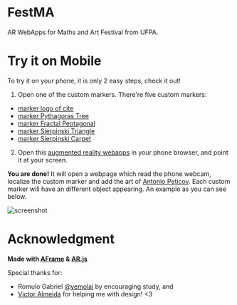 # FestMA
AR WebApps for Maths and Art Festival from UFPA.

# Try it on Mobile

To try it on your phone, it is only 2 easy steps, check it out!
1. Open one of the custom markers. There're five custom markers:
- [marker logo of cite](https://github.com/thauska/FestMA/blob/master/marker/marker-cite.png)
- [marker Pythagoras Tree](https://github.com/thauska/FestMA/blob/master/marker/marker-frac1.png)
- [marker Fractal Pentagonal](https://github.com/thauska/FestMA/blob/master/marker/marker-frac2.png)
- [marker Sierpinski Triangle](https://github.com/thauska/FestMA/blob/master/marker/marker-frac3.png)
- [marker Sierpinski Carpet](https://github.com/thauska/FestMA/blob/master/marker/marker-frac4.png)
2. Open this [augmented reality webapps](https://thauska.github.io/FestMA/) in your phone browser, and point it at your screen.

**You are done!** It will open a webpage which read the phone webcam, localize the custom marker and add the art of [Antonio Peticov](https://pt.wikipedia.org/wiki/Antonio_Peticov). Each custom marker will have an different object appearing.
An example as you can see below.

![screenshot](https://github.com/thauska/FestMA/blob/master/images/webappFestMA.jpeg)

# Acknowledgment

**Made with [AFrame](https://aframe.io/docs/0.8.0/introduction/) & [AR.js](https://github.com/jeromeetienne/AR.js)**

Special thanks for: 
- Romulo Gabriel [@yemolai](https://github.com/Yemolai) by encouraging study, and
- [Victor Almeida](https://twitter.com/CondeNerd) for helping me with design! <3
